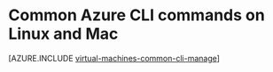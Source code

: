 <properties 
   pageTitle="Basic Azure CLI Commands for Linux and Mac | Azure"
   description="Basic Azure CLI commands to get you started managing your VMs in Azure Resource Manager mode on Linux and Mac"
   services="virtual-machines-linux"
   documentationCenter=""
   authors="RicksterCDN" 
   manager="timlt" 
   editor="tysonn" 
   tags="azure-resource-manager"/>
   
<tags
   ms.service="virtual-machines-linux"
   ms.devlang="na"
   ms.topic="article"
   ms.tgt_pltfrm="vm-linux"
   ms.workload="infrastructure-services"
   ms.date="08/23/2016"
   wacn.date=""
   ms.author="rclaus" />

# Common Azure CLI commands on Linux and Mac

[AZURE.INCLUDE [virtual-machines-common-cli-manage](../../includes/virtual-machines-common-cli-manage.md)]

